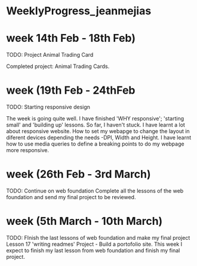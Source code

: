 # WeeklyProgress_jeanmejias
# week 14th Feb - 18th Feb)
TODO: Project Animal Trading Card

Completed project: Animal Trading Cards. 

# week (19th Feb - 24thFeb
TODO: Starting responsive design

The week is going quite well. I have finished 'WHY responsive'; 'starting small' and 'building up' lessons. So far, I haven't stuck. 
I have learnt a lot about responsive website. How to set my webapge to change the layout in diferent devices depending the needs -DPI, Width and Height. 
I have learnt how to use media queries to define a breaking points to do my webpage more responsive. 

# week (26th Feb - 3rd March)
TODO: Continue on web foundation
Complete all the lessons of the web foundation and send my final project to be reviewed.

# week (5th March - 10th March)
TODO: FInish the last lessons of web foundation and make my final project
Lesson 17 'writing readmes'
Project - Build a portofolio site. 
This week I expect to finish my last lesson from web foundation and finish my final project. 
